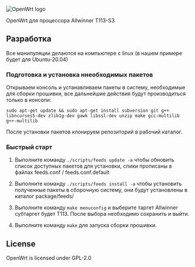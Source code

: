 ![OpenWrt logo](include/logo.png)

OpenWrt для процессора Allwinner T113-S3

## Разработка
Все манипуляции делаются на компьютере с linux (в нашем примере будет для Ubuntu-20.04)

### Подготовка и установка ннеобходимых пакетов

Открываем консоль и устанавливаем пакеты в систему, необходимые для сборки прошивки,
все дальнейшие действия будут производиться только в консоли:

`sudo apt-get update && sudo apt-get install subversion git g++ libncurses5-dev zlib1g-dev gawk libssl-dev unzip make gcc-multilib g++-multilib`

После установки пакетов клонируем репозиторий в рабочий каталог.

### Быстрый старт

1. Выполните команду `./scripts/feeds update -a` чтобы обновить список доступных пакетов для установки,
спики прописаны в файлах feeds.conf / feeds.conf.default

2. Выполните команду  `./scripts/feeds install -a` чтобы установить полученные пакеты в сборочную систему, 
они будут установлены в каталог package/feeds/

3. Выполните команду  `make menuconfig` и выберите таргет Allwinner субтаргет будет T113. После выбора необходимо
сохранить и выйти.

4. Выполните команду `make` для запуска сборки прошивки.

## License

OpenWrt is licensed under GPL-2.0
